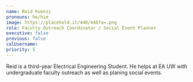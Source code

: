 ```yaml
---
name: Reid Kuenzi
pronouns: he/him
image: https://placehold.it/440/440?a=.png
role: Faculty Outreach Coordinator / Social Event Planner
executive: false
previous: false
calUsername:
priority: 5
---
```


Reid is a third-year Electrical Engineering Student. He helps at EA UW with undergraduate faculty outreach as well as planing social events.
